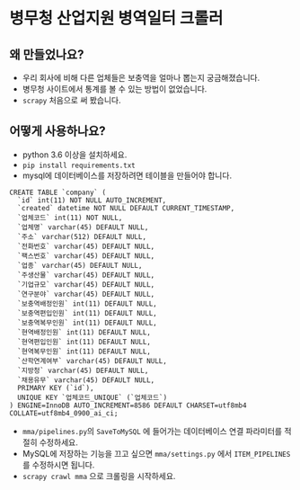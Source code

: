 # 병무청 산업지원 병역일터 크롤러

## 왜 만들었나요?

- 우리 회사에 비해 다른 업체들은 보충역을 얼마나 뽑는지 궁금해졌습니다.
- 병무청 사이트에서 통계를 볼 수 있는 방법이 없었습니다.
- `scrapy` 처음으로 써 봤습니다.

## 어떻게 사용하나요?

- python 3.6 이상을 설치하세요.
- `pip install requirements.txt`
- mysql에 데이터베이스를 저장하려면 테이블을 만들어야 합니다.
```mysql
CREATE TABLE `company` (
  `id` int(11) NOT NULL AUTO_INCREMENT,
  `created` datetime NOT NULL DEFAULT CURRENT_TIMESTAMP,
  `업체코드` int(11) NOT NULL,
  `업체명` varchar(45) DEFAULT NULL,
  `주소` varchar(512) DEFAULT NULL,
  `전화번호` varchar(45) DEFAULT NULL,
  `팩스번호` varchar(45) DEFAULT NULL,
  `업종` varchar(45) DEFAULT NULL,
  `주생산물` varchar(45) DEFAULT NULL,
  `기업규모` varchar(45) DEFAULT NULL,
  `연구분야` varchar(45) DEFAULT NULL,
  `보충역배정인원` int(11) DEFAULT NULL,
  `보충역편입인원` int(11) DEFAULT NULL,
  `보충역복무인원` int(11) DEFAULT NULL,
  `현역배정인원` int(11) DEFAULT NULL,
  `현역편입인원` int(11) DEFAULT NULL,
  `현역복무인원` int(11) DEFAULT NULL,
  `산학연계여부` varchar(45) DEFAULT NULL,
  `지방청` varchar(45) DEFAULT NULL,
  `채용유무` varchar(45) DEFAULT NULL,
  PRIMARY KEY (`id`),
  UNIQUE KEY `업체코드_UNIQUE` (`업체코드`)
) ENGINE=InnoDB AUTO_INCREMENT=8586 DEFAULT CHARSET=utf8mb4 COLLATE=utf8mb4_0900_ai_ci;
```
- `mma/pipelines.py`의 `SaveToMySQL` 에 들어가는 데이터베이스 연결 파라미터를 적절히 수정하세요.
- MySQL에 저장하는 기능을 끄고 싶으면 `mma/settings.py` 에서 `ITEM_PIPELINES` 를 수정하시면 됩니다.
- `scrapy crawl mma` 으로 크롤링을 시작하세요.

